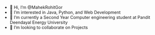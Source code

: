 - 👋 Hi, I’m @MahekRohitGor
- 👀 I’m interested in Java, Python, and Web Development
- 🌱 I’m currently a Second Year Computer engineering student at Pandit Deendayal Energy University
- 💞️ I’m looking to collaborate on Projects

<!---
MahekRohitGor/MahekRohitGor is a ✨ special ✨ repository because its `README.md` (this file) appears on your GitHub profile.
You can click the Preview link to take a look at your changes.
--->
